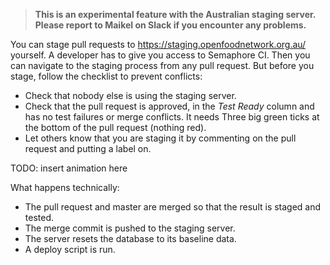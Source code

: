 > **This is an experimental feature with the Australian staging server. Please report to Maikel on Slack if you encounter any problems.**

You can stage pull requests to https://staging.openfoodnetwork.org.au/ yourself. A developer has to give you access to Semaphore CI. Then you can navigate to the staging process from any pull request. But before you stage, follow the checklist to prevent conflicts:

- Check that nobody else is using the staging server.
- Check that the pull request is approved, in the *Test Ready* column and has no test failures or merge conflicts. It needs Three big green ticks at the bottom of the pull request (nothing red).
- Let others know that you are staging it by commenting on the pull request and putting a label on.

TODO: insert animation here

What happens technically:

- The pull request and master are merged so that the result is staged and tested.
- The merge commit is pushed to the staging server.
- The server resets the database to its baseline data.
- A deploy script is run.
